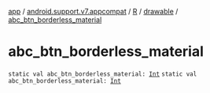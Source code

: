 [app](../../../index.md) / [android.support.v7.appcompat](../../index.md) / [R](../index.md) / [drawable](index.md) / [abc_btn_borderless_material](./abc_btn_borderless_material.md)

# abc_btn_borderless_material

`static val abc_btn_borderless_material: `[`Int`](https://kotlinlang.org/api/latest/jvm/stdlib/kotlin/-int/index.html)
`static val abc_btn_borderless_material: `[`Int`](https://kotlinlang.org/api/latest/jvm/stdlib/kotlin/-int/index.html)